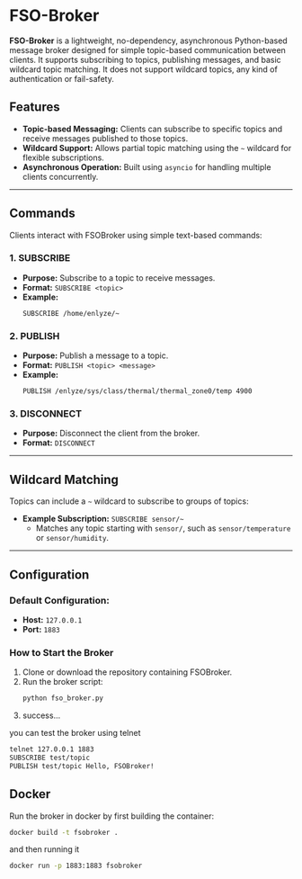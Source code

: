 # FSO-Broker

**FSO-Broker** is a lightweight, no-dependency, asynchronous Python-based message broker designed for simple topic-based communication between clients. It supports subscribing to topics, publishing messages, and basic wildcard topic matching.
It does not support wildcard topics, any kind of authentication or fail-safety.

## Features
- **Topic-based Messaging:** Clients can subscribe to specific topics and receive messages published to those topics.
- **Wildcard Support:** Allows partial topic matching using the `~` wildcard for flexible subscriptions.
- **Asynchronous Operation:** Built using `asyncio` for handling multiple clients concurrently.

---

## Commands
Clients interact with FSOBroker using simple text-based commands:

### 1. **SUBSCRIBE**
   - **Purpose:** Subscribe to a topic to receive messages.
   - **Format:** `SUBSCRIBE <topic>`
   - **Example:**
     ```text
     SUBSCRIBE /home/enlyze/~
     ```

### 2. **PUBLISH**
   - **Purpose:** Publish a message to a topic.
   - **Format:** `PUBLISH <topic> <message>`
   - **Example:**
     ```text
     PUBLISH /enlyze/sys/class/thermal/thermal_zone0/temp 4900
     ```

### 3. **DISCONNECT**
   - **Purpose:** Disconnect the client from the broker.
   - **Format:** `DISCONNECT`

---

## Wildcard Matching
Topics can include a `~` wildcard to subscribe to groups of topics:
- **Example Subscription:** `SUBSCRIBE sensor/~`
  - Matches any topic starting with `sensor/`, such as `sensor/temperature` or `sensor/humidity`.

---

## Configuration

### Default Configuration:
- **Host:** `127.0.0.1`
- **Port:** `1883`

### How to Start the Broker
1. Clone or download the repository containing FSOBroker.
2. Run the broker script:
   ```bash
   python fso_broker.py
   ```
3. success...


you can test the broker using telnet

```bash
telnet 127.0.0.1 1883
SUBSCRIBE test/topic
PUBLISH test/topic Hello, FSOBroker!
```


## Docker

Run the broker in docker by first building the container:

```bash
docker build -t fsobroker .
```

and then running it

```bash
docker run -p 1883:1883 fsobroker
```
